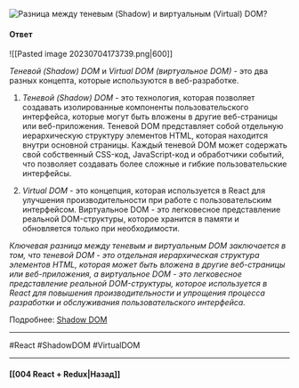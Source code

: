 ![Разница между теневым (Shadow) и виртуальным (Virtual) DOM?](https://youtu.be/81yRgVQ1ciM?t=112)

#### Ответ

![[Pasted image 20230704173739.png|600]]

*Теневой (Shadow) DOM* и *Virtual DOM (виртуальное DOM)* - это два разных концепта, которые используются в веб-разработке.

1. *Теневой (Shadow) DOM* - это технология, которая позволяет создавать изолированные компоненты пользовательского интерфейса, которые могут быть вложены в другие веб-страницы или веб-приложения. Теневой DOM представляет собой отдельную иерархическую структуру элементов HTML, которая находится внутри основной страницы. Каждый теневой DOM может содержать свой собственный CSS-код, JavaScript-код и обработчики событий, что позволяет создавать более сложные и гибкие пользовательские интерфейсы.

2. *Virtual DOM* - это концепция, которая используется в React для улучшения производительности при работе с пользовательским интерфейсом. Виртуальное DOM - это легковесное представление реальной DOM-структуры, которое хранится в памяти и обновляется только при необходимости.

*Ключевая разница между теневым и виртуальным DOM заключается в том, что теневой DOM - это отдельная иерархическая структура элементов HTML, которая может быть вложена в другие веб-страницы или веб-приложения, а виртуальное DOM - это легковесное представление реальной DOM-структуры, которое используется в React для повышения производительности и упрощения процесса разработки и обслуживания пользовательского интерфейса.*

Подробнее: [Shadow DOM](https://learn.javascript.ru/shadow-dom)

____
#React #ShadowDOM #VirtualDOM 

____

#### [[004 React + Redux|Назад]]